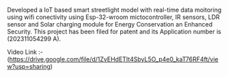 Developed a IoT based smart streetlight model with real-time data moitoring using wifi conectivity using Esp-32-wroom mictocontroller, IR sensors, LDR sensor and Solar charging module for Energy Conservation an Enhanced Security. This project has been filed for patent and its Application number is (202311054299 A).

Video Link :- (https://drive.google.com/file/d/1ZvEHdETIt4SbyL5O_p4e0_kaT76RF4ft/view?usp=sharing)
